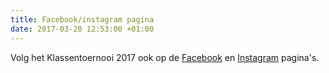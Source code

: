 ```yaml
---
title: Facebook/instagram pagina
date: 2017-03-20 12:53:00 +01:00
---
```


Volg het Klassentoernooi 2017 ook op de [Facebook](https://www.facebook.com/ktbarlaeus2017/) en [Instagram](https://www.instagram.com/klassentoernooi_2017/) pagina's.